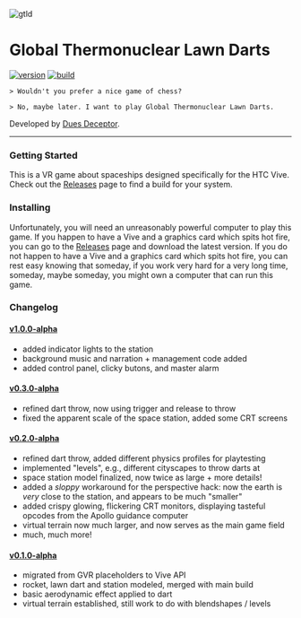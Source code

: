 ![gtld](http://cmu.box.com/shared/static/n4efgxnv2rzbc1kxpffujmt1applxa4f.gif)

Global Thermonuclear Lawn Darts
===============================
<!--
<video autoplay src="https://cmu.box.com/shared/static/9ubgrb7dhggq0vim8i6593a80ccr0aqb.mov"></video>
-->

[![version]][releases] [![build]][releases]

```
> Wouldn't you prefer a nice game of chess?

> No, maybe later. I want to play Global Thermonuclear Lawn Darts.
```

Developed by [Dues Deceptor][site].

---

### Getting Started ###
This is a VR game about spaceships designed specifically for the HTC Vive.
Check out the [Releases][] page to find a build for your system.

### Installing ###
Unfortunately, you will need an unreasonably powerful computer to play this game.
If you happen to have a Vive and a graphics card which spits hot fire,
you can go to the [Releases][] page and download the latest version.
If you do not happen to have a Vive and a graphics card which spits hot fire,
you can rest easy knowing that someday, if you work very hard for a very long time,
someday, maybe someday, you might own a computer that can run this game.

### Changelog ###
#### [v1.0.0-alpha][releases] ####
- added indicator lights to the station
- background music and narration + management code added
- added control panel, clicky butons, and master alarm

#### [v0.3.0-alpha][releases] ####
- refined dart throw, now using trigger and release to throw
- fixed the apparent scale of the space station, added some CRT screens

#### [v0.2.0-alpha][releases] ####
- refined dart throw, added different physics profiles for playtesting
- implemented "levels", e.g., different cityscapes to throw darts at
- space station model finalized, now twice as large + more details!
- added a *sloppy* workaround for the perspective hack:
  now the earth is *very* close to the station, and appears to be much "smaller"
- added crispy glowing, flickering CRT monitors,
  displaying tasteful opcodes from the Apollo guidance computer
- virtual terrain now much larger, and now serves as the main game field
- much, much more!

#### [v0.1.0-alpha][releases] ####
- migrated from GVR placeholders to Vive API
- rocket, lawn dart and station modeled, merged with main build
- basic aerodynamic effect applied to dart
- virtual terrain established, still work to do with blendshapes / levels

[site]: <http://bescott.org/thermonuclear-darts/>
[docs]: <https://github.com/evan-erdos/thermonuclear-darts/wiki/>
[version]: <https://img.shields.io/badge/version-1.0.1-red.svg>
[releases]: <https://github.com/evan-erdos/electric-darts/releases/>
[build]: <https://img.shields.io/badge/build-passing-brightgreen.svg>
